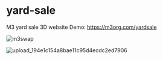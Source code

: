 # yard-sale
M3 yard sale 3D website
Demo: https://m3org.com/yardsale

![m3swap](https://github.com/M3-org/yard-sale/assets/32600939/6151d661-9fa5-45b5-9a15-3e9b05a6acc7)

![upload_194e1c154a8bae11c95d4ecdc2ed7906](https://github.com/M3-org/yard-sale/assets/32600939/d07ecfcf-0b39-41e4-8ef8-c79ac976cb59)
